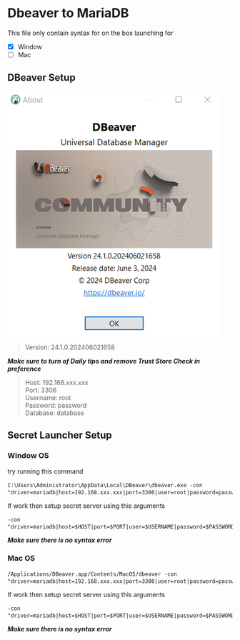 # Dbeaver to MariaDB
This file only contain syntax for on the box launching for
- [x] Window
- [ ] Mac

## DBeaver Setup

![DBeaver](..\PIC\DBeaver-ver.png)
>Version: 24.1.0.202406021658

***Make sure to turn of Daily tips and remove Trust Store Check in preference***

> Host: 192.168.xxx.xxx  
> Port: 3306  
> Username: root  
> Password: password  
> Database: database  

## Secret Launcher Setup

### Window OS

try running this command  

```
C:\Users\Administrator\AppData\Local\DBeaver\dbeaver.exe -con "driver=mariadb|host=192.168.xxx.xxx|port=3306|user=root|password=password|database=database"
```

If work then setup secret server using this arguments

```
-con "driver=mariadb|host=$HOST|port=$PORT|user=$USERNAME|password=$PASSWORD|database=$DATABASE"
```

***Make sure there is no syntax error***

### Mac OS

```
/Applications/DBeaver.app/Contents/MacOS/dbeaver -con "driver=mariadb|host=192.168.xxx.xxx|port=3306|user=root|password=password|database=database"
```

If work then setup secret server using this arguments

```
-con "driver=mariadb|host=$HOST|port=$PORT|user=$USERNAME|password=$PASSWORD|database=$DATABASE"
```

***Make sure there is no syntax error***
